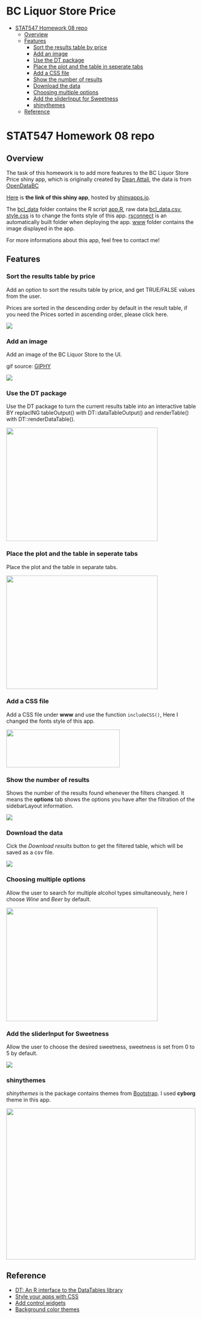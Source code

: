BC Liquor Store Price
================

-   [STAT547 Homework 08 repo](#stat547-homework-08-repo)
    -   [Overview](#overview)
    -   [Features](#features)
        -   [Sort the results table by price](#sort-the-results-table-by-price)
        -   [Add an image](#add-an-image)
        -   [Use the DT package](#use-the-dt-package)
        -   [Place the plot and the table in seperate tabs](#place-the-plot-and-the-table-in-seperate-tabs)
        -   [Add a CSS file](#add-a-css-file)
        -   [Show the number of results](#show-the-number-of-results)
        -   [Download the data](#download-the-data)
        -   [Choosing multiple options](#choosing-multiple-options)
        -   [Add the sliderInput for Sweetness](#add-the-sliderinput-for-sweetness)
        -   [shinythemes](#shinythemes)
    -   [Reference](#reference)

STAT547 Homework 08 repo
========================

Overview
--------

The task of this homework is to add more features to the BC Liquor Store Price shiny app, which is originally created by [Dean Attali](https://deanattali.com/blog/building-shiny-apps-tutorial/), the data is from [OpenDataBC](https://www.opendatabc.ca/dataset/bc-liquor-store-product-price-list-current-prices)

[Here](https://siqia.shinyapps.io/bcl-sa/) is **the link of this shiny app**, hosted by [shinyapps.io](http://www.shinyapps.io/).

The [bcl\_data](https://github.com/STAT545-UBC-students/hw08-Irissq28/tree/master/bcl-data) folder contains the R script [app.R](https://github.com/STAT545-UBC-students/hw08-Irissq28/blob/master/bcl-data/app.R), raw data [bcl\_data.csv](https://github.com/STAT545-UBC-students/hw08-Irissq28/blob/master/bcl-data/bcl-data.csv), [style.css](https://github.com/STAT545-UBC-students/hw08-Irissq28/blob/master/bcl-data/style.css) is to change the fonts style of this app. [rsconnect](https://github.com/STAT545-UBC-students/hw08-Irissq28/tree/master/bcl-data/rsconnect/shinyapps.io/siqia) is an automatically built folder when deploying the app. [www](https://github.com/STAT545-UBC-students/hw08-Irissq28/tree/master/bcl-data/www) folder contains the image displayed in the app.

For more informations about this app, feel free to contact me!

Features
--------

### Sort the results table by price

Add an option to sort the results table by price, and get TRUE/FALSE values from the user.

Prices are sorted in the descending order by default in the result table, if you need the Prices sorted in ascending order, please click here.

<img align ="center" src="https://github.com/STAT545-UBC-students/hw08-Irissq28/blob/master/feature_images/1.png?raw=true"/>

### Add an image

Add an image of the BC Liquor Store to the UI.

gif source: [GIPHY](https://giphy.com/gifs/lopezontvland-lopez-george-on-tv-land-xT4uQarl44T7Nt6Mes)

<img align ="center" src="https://github.com/STAT545-UBC-students/hw08-Irissq28/blob/master/feature_images/2.gif?raw=true"/>

### Use the DT package

Use the DT package to turn the current results table into an interactive table BY replacING tableOutput() with DT::dataTableOutput() and renderTable() with DT::renderDataTable().

<img align ="center" src="https://github.com/STAT545-UBC-students/hw08-Irissq28/blob/master/feature_images/3.png?raw=true" width="400" height="300"/>

### Place the plot and the table in seperate tabs

Place the plot and the table in separate tabs.

<img align ="center" src="https://github.com/STAT545-UBC-students/hw08-Irissq28/blob/master/feature_images/4.png?raw=true" width="400" height="300"/>

### Add a CSS file

Add a CSS file under **www** and use the function `includeCSS()`, Here I changed the fonts style of this app.

<img align ="center" src="https://github.com/STAT545-UBC-students/hw08-Irissq28/blob/master/feature_images/5.png?raw=true" width="300" height="100"/>

### Show the number of results

Shows the number of the results found whenever the filters changed. It means the **options** tab shows the options you have after the filtration of the sidebarLayout information.

<img align ="center" src="https://github.com/STAT545-UBC-students/hw08-Irissq28/blob/master/feature_images/6.png?raw=true"/>

### Download the data

Cick the *Download results* button to get the filtered table, which will be saved as a csv file.

<img align ="center" src="https://github.com/STAT545-UBC-students/hw08-Irissq28/blob/master/feature_images/7.png?raw=true"/>

### Choosing multiple options

Allow the user to search for multiple alcohol types simultaneously, here I choose *Wine* and *Beer* by default.

<img align ="center" src="https://github.com/STAT545-UBC-students/hw08-Irissq28/blob/master/feature_images/8.png?raw=true" width="400" height="300"/>

### Add the sliderInput for Sweetness

Allow the user to choose the desired sweetness, sweetness is set from 0 to 5 by default.

<img align ="center" src="https://github.com/STAT545-UBC-students/hw08-Irissq28/blob/master/feature_images/9.png?raw=true"/>

### shinythemes

*shinythemes* is the package contains themes from [Bootstrap](http://bootswatch.com/). I used **cyborg** theme in this app.

<img align ="center" src="https://github.com/STAT545-UBC-students/hw08-Irissq28/blob/master/feature_images/10.png?raw=true" width="500" height="400"/>

Reference
---------

-   [DT: An R interface to the DataTables library](https://rstudio.github.io/DT/)
-   [Style your apps with CSS](https://shiny.rstudio.com/articles/css.html)
-   [Add control widgets](https://shiny.rstudio.com/tutorial/written-tutorial/lesson3/)
-   [Background color themes](http://www.sthda.com/english/wiki/ggplot2-themes-and-background-colors-the-3-elements)
